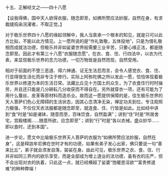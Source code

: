 十五、正解经文之——四十八愿

   【设我得佛，国中天人欲得衣服，随念即至，如佛所赞应法妙服，自然在身，有求裁缝捣染浣濯者，不取正觉。】

​     对于极乐世界四十八愿的缘起领解中，我人当禀承一个根本的知见，就是只可以此方比拟，不能以此方情见。上一愿所说的是“作礼致敬，五体投地”，只是为借礼敬相而成就法功德，但极乐并非如娑婆世界般需要三业辛苦，只要心缘正法，都是随念即至。因此才有第三十八愿“衣服随念愿”，在衣、食、住、行四法中，以衣为代表，来显现极乐世界的念力功德，一切万物皆是自然而现，自然受用。

​     相对于前面的不堕三恶道、得六神通、证无生法忍而言，会令人感觉衣、食、住、行显得很生活化而非专注于修行。实际上阿弥陀佛之所以发此一愿，恰恰体现着极乐世界以修道为本的生活日常。法藏比丘见十方国土的众生，为了衣食住行时时操劳，并且还只能是几分耕耘几分收获而不得自在。另外就穿衣一项，还有可能为了用什么蚕丝、皮革等原材料而造杀业。故而这一愿提供保障的是，往生极乐世界的天人菩萨们色心无障碍的生活状态，因其心念清净无染，禅定功夫到位，专注观照力极强，不仅仅天衣法服都是随念即至，就连食、住、行皆是如此。比如经中讲到“食”时是“如是诸钵，随意而至，百味饮食，自然盈满”；讲到“住”时是“所居舍宅，宫殿楼阁……随意所欲，应念即至”；讲到“行”时是“各以衣祴，盛众妙华……即以食时，还到本国”。

​     进一步论，愿文中比喻极乐世界天人菩萨的衣服为“如佛所赞应法妙服，自然在身”，这是释迦牟尼佛在世时才有的功德，如果有弟子发心出家，佛只要说一句“善来比丘”，弟子就会须发自落，袈裟在身。由此可见，极乐世界之衣、食、住、行并非如同三界内的欲乐享受，而是全部成为增上道业的法功德，虽有衣的庄严，但不会出现对衣的执着，只此这一点，就已经横超了娑婆“饱暖思淫欲”“富贵修道难”的种种弊端！
